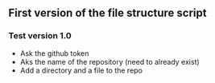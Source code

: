 ## First version of the file structure script

### Test version 1.0
- Ask the github token
- Aks the name of the repository (need to already exist)
- Add a directory and a file to the repo
